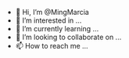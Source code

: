 - 👋 Hi, I’m @MingMarcia
- 👀 I’m interested in ...
- 🌱 I’m currently learning ...
- 💞️ I’m looking to collaborate on ...
- 📫 How to reach me ...

<!---
MingMarcia/MingMarcia is a ✨ special ✨ repository because its `README.md` (this file) appears on your GitHub profile.
You can click the Preview link to take a look at your changes.
--->
